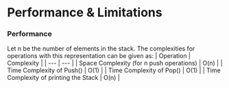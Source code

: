 # Performance & Limitations
### Performance
Let n be the number of elements in the stack. The complexities for operations with this
representation can be given as:
| Operation | Complexity |
| --- | --- |
| Space Complexity (for n push operations) | O(n) |
| Time Complexity of Push() | O(1) |
| Time Complexity of Pop() | O(1) |
| Time Complexity of printing the Stack | O(n) |

